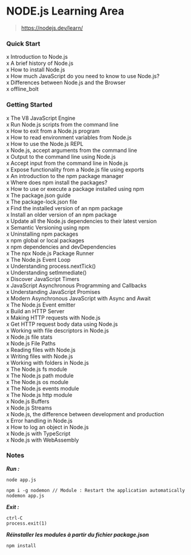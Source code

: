 # NODE.js Learning Area

> <https://nodejs.dev/learn/>

### Quick Start

x Introduction to Node.js  
x A brief history of Node.js  
x How to install Node.js  
x How much JavaScript do you need to know to use Node.js?  
x Differences between Node.js and the Browser  
x offline_bolt

### Getting Started

x The V8 JavaScript Engine  
x Run Node.js scripts from the command line  
x How to exit from a Node.js program  
x How to read environment variables from Node.js  
x How to use the Node.js REPL  
x Node.js, accept arguments from the command line  
x Output to the command line using Node.js  
x Accept input from the command line in Node.js  
x Expose functionality from a Node.js file using exports  
x An introduction to the npm package manager  
x Where does npm install the packages?  
x How to use or execute a package installed using npm  
x The package.json guide  
x The package-lock.json file  
x Find the installed version of an npm package  
x Install an older version of an npm package  
x Update all the Node.js dependencies to their latest version  
x Semantic Versioning using npm  
x Uninstalling npm packages  
x npm global or local packages  
x npm dependencies and devDependencies  
x The npx Node.js Package Runner  
x The Node.js Event Loop  
x Understanding process.nextTick()  
x Understanding setImmediate()  
x Discover JavaScript Timers  
x JavaScript Asynchronous Programming and Callbacks  
x Understanding JavaScript Promises  
x Modern Asynchronous JavaScript with Async and Await  
x The Node.js Event emitter  
x Build an HTTP Server  
x Making HTTP requests with Node.js  
x Get HTTP request body data using Node.js  
x Working with file descriptors in Node.js  
x Node.js file stats  
x Node.js File Paths  
x Reading files with Node.js  
x Writing files with Node.js  
x Working with folders in Node.js  
x The Node.js fs module  
x The Node.js path module  
x The Node.js os module  
x The Node.js events module  
x The Node.js http module  
x Node.js Buffers  
x Node.js Streams  
x Node.js, the difference between development and production  
x Error handling in Node.js  
x How to log an object in Node.js  
x Node.js with TypeScript  
x Node.js with WebAssembly

### Notes

***Run :***

    node app.js

>

    npm i -g nodemon // Module : Restart the application automatically
    nodemon app.js

***Exit :***

    ctrl-C
    process.exit(1)

***Réinstaller les modules à partir du fichier package.json***

    npm install
